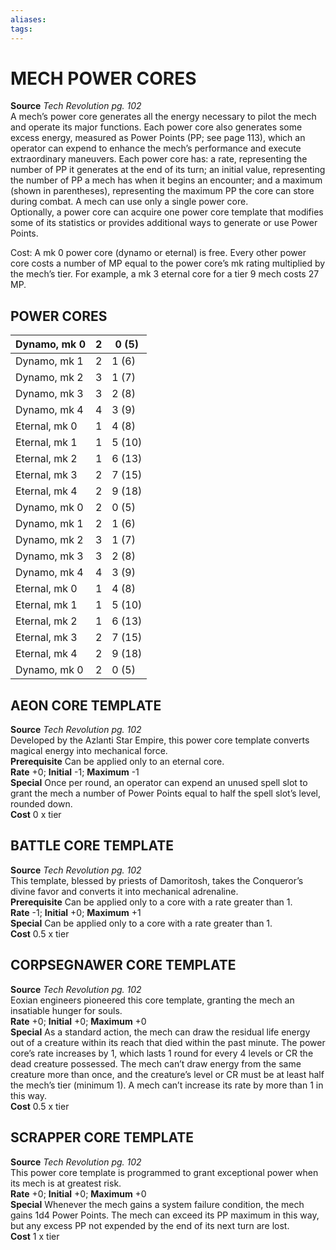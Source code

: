 ```yaml
---
aliases: 
tags: 
---
```

# MECH POWER CORES
**Source** _Tech Revolution pg. 102_  
A mech’s power core generates all the energy necessary to pilot the mech and operate its major functions. Each power core also generates some excess energy, measured as Power Points (PP; see page 113), which an operator can expend to enhance the mech’s performance and execute extraordinary maneuvers. Each power core has: a rate, representing the number of PP it generates at the end of its turn; an initial value, representing the number of PP a mech has when it begins an encounter; and a maximum (shown in parentheses), representing the maximum PP the core can store during combat. A mech can use only a single power core.  
Optionally, a power core can acquire one power core template that modifies some of its statistics or provides additional ways to generate or use Power Points.

Cost: A mk 0 power core (dynamo or eternal) is free. Every other power core costs a number of MP equal to the power core’s mk rating multiplied by the mech’s tier. For example, a mk 3 eternal core for a tier 9 mech costs 27 MP.

## POWER CORES

| Dynamo, mk 0  | 2 | 0 (5)  |
|---------------|---|--------|
| Dynamo, mk 1  | 2 | 1 (6)  |
| Dynamo, mk 2  | 3 | 1 (7)  |
| Dynamo, mk 3  | 3 | 2 (8)  |
| Dynamo, mk 4  | 4 | 3 (9)  |
| Eternal, mk 0 | 1 | 4 (8)  |
| Eternal, mk 1 | 1 | 5 (10) |
| Eternal, mk 2 | 1 | 6 (13) |
| Eternal, mk 3 | 2 | 7 (15) |
| Eternal, mk 4 | 2 | 9 (18) |
| Dynamo, mk 0  | 2 | 0 (5)  |
| Dynamo, mk 1  | 2 | 1 (6)  |
| Dynamo, mk 2  | 3 | 1 (7)  |
| Dynamo, mk 3  | 3 | 2 (8)  |
| Dynamo, mk 4  | 4 | 3 (9)  |
| Eternal, mk 0 | 1 | 4 (8)  |
| Eternal, mk 1 | 1 | 5 (10) |
| Eternal, mk 2 | 1 | 6 (13) |
| Eternal, mk 3 | 2 | 7 (15) |
| Eternal, mk 4 | 2 | 9 (18) |
| Dynamo, mk 0  | 2 | 0 (5)  |

## AEON CORE TEMPLATE

**Source** _Tech Revolution pg. 102_  
Developed by the Azlanti Star Empire, this power core template converts magical energy into mechanical force.  
**Prerequisite** Can be applied only to an eternal core.  
**Rate** +0; **Initial** -1; **Maximum** -1  
**Special** Once per round, an operator can expend an unused spell slot to grant the mech a number of Power Points equal to half the spell slot’s level, rounded down.  
**Cost** 0 x tier

## BATTLE CORE TEMPLATE

**Source** _Tech Revolution pg. 102_  
This template, blessed by priests of Damoritosh, takes the Conqueror’s divine favor and converts it into mechanical adrenaline.  
**Prerequisite** Can be applied only to a core with a rate greater than 1.  
**Rate** -1; **Initial** +0; **Maximum** +1  
**Special** Can be applied only to a core with a rate greater than 1.  
**Cost** 0.5 x tier

## CORPSEGNAWER CORE TEMPLATE

**Source** _Tech Revolution pg. 102_  
Eoxian engineers pioneered this core template, granting the mech an insatiable hunger for souls.  
**Rate** +0; **Initial** +0; **Maximum** +0  
**Special** As a standard action, the mech can draw the residual life energy out of a creature within its reach that died within the past minute. The power core’s rate increases by 1, which lasts 1 round for every 4 levels or CR the dead creature possessed. The mech can’t draw energy from the same creature more than once, and the creature’s level or CR must be at least half the mech’s tier (minimum 1). A mech can’t increase its rate by more than 1 in this way.  
**Cost** 0.5 x tier

## SCRAPPER CORE TEMPLATE

**Source** _Tech Revolution pg. 102_  
This power core template is programmed to grant exceptional power when its mech is at greatest risk.  
**Rate** +0; **Initial** +0; **Maximum** +0  
**Special** Whenever the mech gains a system failure condition, the mech gains 1d4 Power Points. The mech can exceed its PP maximum in this way, but any excess PP not expended by the end of its next turn are lost.  
**Cost** 1 x tier